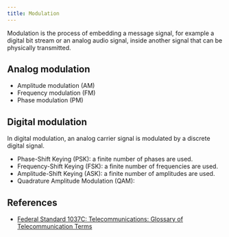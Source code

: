```yaml
---
title: Modulation
---
```

Modulation is the process of embedding a message signal, for example a digital bit stream or an analog audio signal, inside another signal that can be physically transmitted.


## Analog modulation

* Amplitude modulation (AM)
* Frequency modulation (FM)
* Phase modulation (PM)


## Digital modulation

In digital modulation, an analog carrier signal is modulated by a discrete digital signal.

* Phase-Shift Keying (PSK): a finite number of phases are used.
* Frequency-Shift Keying (FSK): a finite number of frequencies are used.
* Amplitude-Shift Keying (ASK): a finite number of amplitudes are used.
* Quadrature Amplitude Modulation (QAM): 


## References

* [Federal Standard 1037C: Telecommunications: Glossary of Telecommunication Terms](https://www.its.bldrdoc.gov/fs-1037/fs-1037c.htm)
